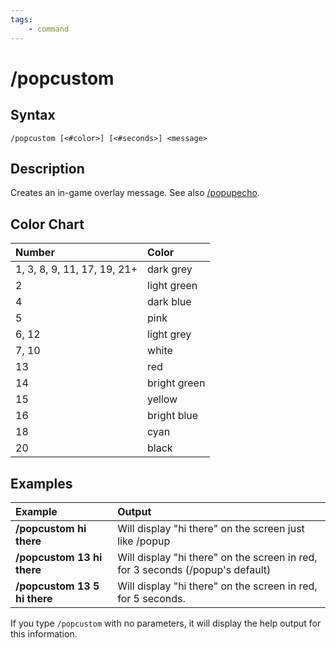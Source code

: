 ```yaml
---
tags:
    - command
---
```

# /popcustom

## Syntax
<!--cmd-syntax-start-->
```eqcommand
/popcustom [<#color>] [<#seconds>] <message>
```
<!--cmd-syntax-end-->

## Description
<!--cmd-desc-start-->
Creates an in-game overlay message. See also [/popupecho](popupecho.md).
<!--cmd-desc-end-->
## Color Chart

| **Number** | **Color** |
| :--- | :--- |
| 1, 3, 8, 9, 11, 17, 19, 21+ | dark grey |
| 2 | light green |
| 4 | dark blue |
| 5 | pink |
| 6, 12 | light grey |
| 7, 10 | white |
| 13 | red |
| 14 | bright green |
| 15 | yellow |
| 16 | bright blue |
| 18 | cyan |
| 20 | black |

## Examples

| **Example** | **Output** |
| :--- | :--- |
| **/popcustom hi there** | Will display "hi there" on the screen just like /popup |
| **/popcustom 13 hi there** | Will display "hi there" on the screen in red, for 3 seconds (/popup's default) |
| **/popcustom 13 5 hi there** | Will display "hi there" on the screen in red, for 5 seconds. |


If you type `/popcustom` with no parameters, it will display the help output for this information.

